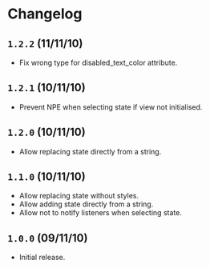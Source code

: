 # Changelog

## `1.2.2` (11/11/10)

- Fix wrong type for disabled_text_color attribute.

## `1.2.1` (10/11/10)

- Prevent NPE when selecting state if view not initialised.

## `1.2.0` (10/11/10)

- Allow replacing state directly from a string.

## `1.1.0` (10/11/10)

- Allow replacing state without styles.
- Allow adding state directly from a string.
- Allow not to notify listeners when selecting state.

## `1.0.0` (09/11/10)

- Initial release.
